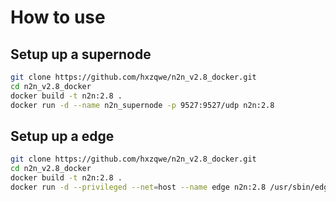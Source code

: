 # How to use


## Setup up a supernode

```sh
git clone https://github.com/hxzqwe/n2n_v2.8_docker.git
cd n2n_v2.8_docker
docker build -t n2n:2.8 .
docker run -d --name n2n_supernode -p 9527:9527/udp n2n:2.8
```

## Setup up a edge

```sh
git clone https://github.com/hxzqwe/n2n_v2.8_docker.git
cd n2n_v2.8_docker
docker build -t n2n:2.8 .
docker run -d --privileged --net=host --name edge n2n:2.8 /usr/sbin/edge -c mynetwork -k mysecretpass -a 192.168.100.2 -l supernode.ntop.org:9527 -f
```
